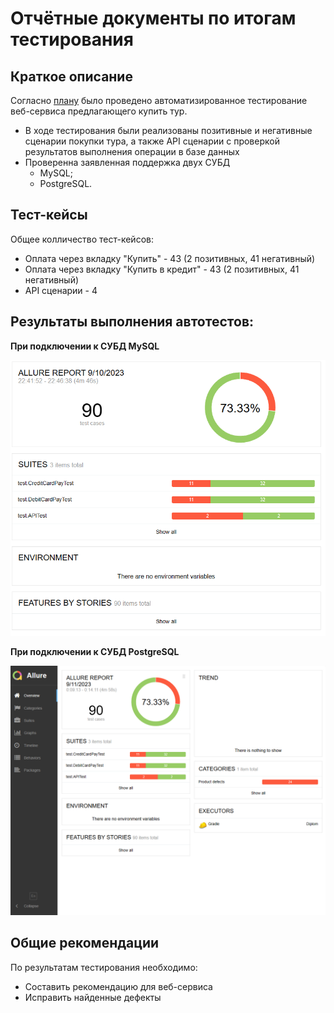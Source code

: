 # Отчётные документы по итогам тестирования
## Краткое описание
Согласно [плану](Plan.md) было проведено автоматизированное тестирование веб-сервиса предлагающего купить тур.
+ В ходе тестирования были реализованы позитивные и негативные сценарии покупки тура, а также API сценарии с проверкой результатов выполнения операции в базе данных
+ Проверенна заявленная поддержка двух СУБД
  + MySQL;
  + PostgreSQL.

## Тест-кейсы

Общее колличество тест-кейсов:
+ Оплата через вкладку "Купить" - 43 (2 позитивных, 41 негативный)
+ Оплата через вкладку "Купить в кредит" - 43 (2 позитивных, 41 негативный)
+ API сценарии - 4

## Результаты выполнения автотестов:

**При подключении к СУБД MySQL**

![Sql](../pictures/mySQL.png)

**При подключении к СУБД PostgreSQL**

![PostgreSQL](../pictures/postgreSQL.png)

## Общие рекомендации
По результатам тестирования необходимо:
   + Составить рекомендацию для веб-сервиса
   + Исправить найденные дефекты


